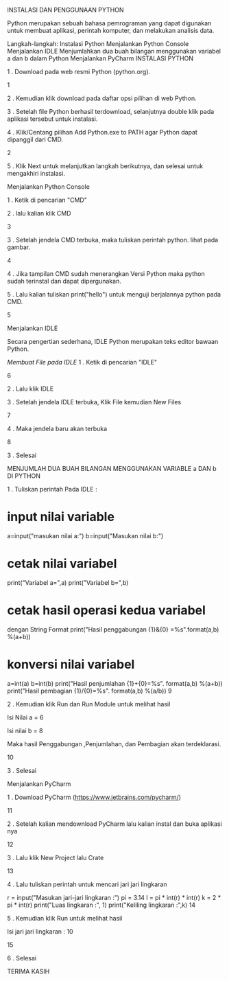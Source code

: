 INSTALASI DAN PENGGUNAAN PYTHON

Python merupakan sebuah bahasa pemrograman yang dapat digunakan untuk membuat aplikasi, perintah komputer, dan melakukan analisis data.

Langkah-langkah:
Instalasi Python
Menjalankan Python Console
Menjalankan IDLE
Menjumlahkan dua buah bilangan
menggunakan variabel a dan b dalam Python
Menjalankan PyCharm
INSTALASI PYTHON

1 . Download pada web resmi Python (python.org).

1

2 . Kemudian klik download pada daftar opsi pilihan di web Python.

3 . Setelah file Python berhasil terdownload, selanjutnya double klik pada aplikasi tersebut untuk instalasi.

4 . Klik/Centang pilihan Add Python.exe to PATH agar Python dapat dipanggil dari CMD.

2

5 . Klik Next untuk melanjutkan langkah berikutnya, dan selesai untuk mengakhiri instalasi.

Menjalankan Python Console

1 . Ketik di pencarian "CMD"

2 . lalu kalian klik CMD

3

3 . Setelah jendela CMD terbuka, maka tuliskan perintah python. lihat pada gambar.

4

4 . Jika tampilan CMD sudah menerangkan Versi Python maka python sudah terinstal dan dapat dipergunakan.

5 . Lalu kalian tuliskan print("hello") untuk menguji berjalannya python pada CMD.

5

Menjalankan IDLE

Secara pengertian sederhana, IDLE Python merupakan teks editor bawaan Python.

*Membuat File pada IDLE*
1 . Ketik di pencarian "IDLE"

6

2 . Lalu klik IDLE

3 . Setelah jendela IDLE terbuka, Klik File kemudian New Files

7

4 . Maka jendela baru akan terbuka

8

3 . Selesai

MENJUMLAH DUA BUAH BILANGAN MENGGUNAKAN VARIABLE a DAN b DI PYTHON

1 . Tuliskan perintah Pada IDLE :

  # input nilai variable
  a=input("masukan nilai a:")
  b=input("Masukan nilai b:")

  # cetak nilai variabel
  print("Variabel a=",a)
  print("Variabel b=",b)

  # cetak hasil operasi kedua variabel 
  dengan String Format
  print("Hasil penggabungan {1}&{0}
  =%s".format(a,b) %(a+b))

  # konversi nilai variabel
  a=int(a)
  b=int(b)
  print("Hasil penjumlahan {1}+{0}=%s".
  format(a,b) %(a+b))
  print("Hasil pembagian {1}/{0}=%s".
  format(a,b) %(a/b))
9

2 . Kemudian klik Run dan Run Module untuk melihat hasil

Isi Nilai a = 6

Isi nilai b = 8

Maka hasil Penggabungan ,Penjumlahan, dan Pembagian akan terdeklarasi.

10

3 . Selesai

Menjalankan PyCharm

1 . Download PyCharm (https://www.jetbrains.com/pycharm/)

11

2 . Setelah kalian mendownload PyCharm lalu kalian instal dan buka aplikasi nya

12

3 . Lalu klik New Project lalu Crate

13

4 . Lalu tuliskan perintah untuk mencari jari jari lingkaran

  r = input("Masukan jari-jari lingkaran :")
  pi = 3.14
  l = pi * int(r) * int(r)
  k = 2 * pi * int(r)
  print("Luas lingkaran :", 1)
  print("Keliling lingkaran :",k)
14

5 . Kemudian klik Run untuk melihat hasil

Isi jari jari lingkaran : 10

15

6 . Selesai

TERIMA KASIH
